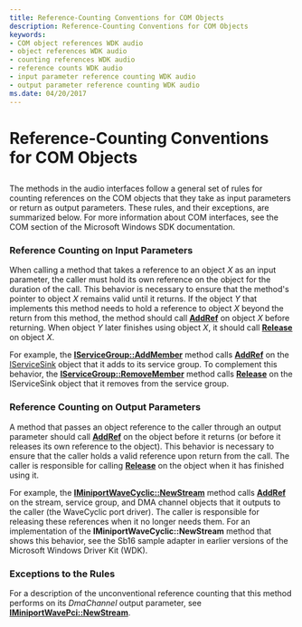 ```yaml
---
title: Reference-Counting Conventions for COM Objects
description: Reference-Counting Conventions for COM Objects
keywords:
- COM object references WDK audio
- object references WDK audio
- counting references WDK audio
- reference counts WDK audio
- input parameter reference counting WDK audio
- output parameter reference counting WDK audio
ms.date: 04/20/2017
---
```


# Reference-Counting Conventions for COM Objects


## <span id="reference_counting_conventions_for_com_objects"></span><span id="REFERENCE_COUNTING_CONVENTIONS_FOR_COM_OBJECTS"></span>


The methods in the audio interfaces follow a general set of rules for counting references on the COM objects that they take as input parameters or return as output parameters. These rules, and their exceptions, are summarized below. For more information about COM interfaces, see the COM section of the Microsoft Windows SDK documentation.

### <span id="Reference_Counting_on_Input_Parameters"></span><span id="reference_counting_on_input_parameters"></span><span id="REFERENCE_COUNTING_ON_INPUT_PARAMETERS"></span>Reference Counting on Input Parameters

When calling a method that takes a reference to an object *X* as an input parameter, the caller must hold its own reference on the object for the duration of the call. This behavior is necessary to ensure that the method's pointer to object *X* remains valid until it returns. If the object *Y* that implements this method needs to hold a reference to object *X* beyond the return from this method, the method should call [**AddRef**](/windows/win32/api/unknwn/nf-unknwn-iunknown-addref) on object *X* before returning. When object *Y* later finishes using object *X*, it should call [**Release**](/windows/win32/api/unknwn/nf-unknwn-iunknown-release) on object *X*.

For example, the [**IServiceGroup::AddMember**](/windows-hardware/drivers/ddi/portcls/nf-portcls-iservicegroup-addmember) method calls [**AddRef**](/windows/win32/api/unknwn/nf-unknwn-iunknown-addref) on the [IServiceSink](/windows-hardware/drivers/ddi/portcls/nn-portcls-iservicesink) object that it adds to its service group. To complement this behavior, the [**IServiceGroup::RemoveMember**](/windows-hardware/drivers/ddi/portcls/nf-portcls-iservicegroup-removemember) method calls [**Release**](/windows/win32/api/unknwn/nf-unknwn-iunknown-release) on the IServiceSink object that it removes from the service group.

### <span id="Reference_Counting_on_Output_Parameters"></span><span id="reference_counting_on_output_parameters"></span><span id="REFERENCE_COUNTING_ON_OUTPUT_PARAMETERS"></span>Reference Counting on Output Parameters

A method that passes an object reference to the caller through an output parameter should call [**AddRef**](/windows/win32/api/unknwn/nf-unknwn-iunknown-addref) on the object before it returns (or before it releases its own reference to the object). This behavior is necessary to ensure that the caller holds a valid reference upon return from the call. The caller is responsible for calling [**Release**](/windows/win32/api/unknwn/nf-unknwn-iunknown-release) on the object when it has finished using it.

For example, the [**IMiniportWaveCyclic::NewStream**](/windows-hardware/drivers/ddi/portcls/nf-portcls-iminiportwavecyclic-newstream) method calls [**AddRef**](/windows/win32/api/unknwn/nf-unknwn-iunknown-addref) on the stream, service group, and DMA channel objects that it outputs to the caller (the WaveCyclic port driver). The caller is responsible for releasing these references when it no longer needs them. For an implementation of the **IMiniportWaveCyclic::NewStream** method that shows this behavior, see the Sb16 sample adapter in earlier versions of the Microsoft Windows Driver Kit (WDK).

### <span id="Exceptions_to_the_Rules"></span><span id="exceptions_to_the_rules"></span><span id="EXCEPTIONS_TO_THE_RULES"></span>Exceptions to the Rules

For a description of the unconventional reference counting that this method performs on its *DmaChannel* output parameter, see [**IMiniportWavePci::NewStream**](/windows-hardware/drivers/ddi/portcls/nf-portcls-iminiportwavepci-newstream).

 

